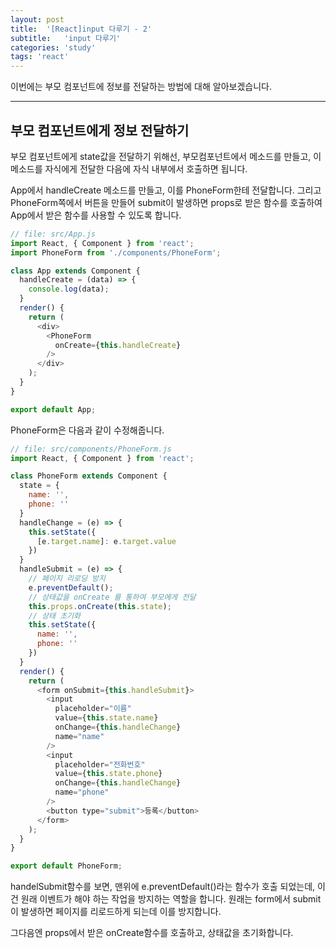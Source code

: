 ```yaml
---
layout: post
title:  '[React]input 다루기 - 2'
subtitle:   'input 다루기'
categories: 'study'
tags: 'react'
---
```


이번에는 부모 컴포넌트에 정보를 전달하는 방법에 대해 알아보겠습니다.

---

## 부모 컴포넌트에게 정보 전달하기

부모 컴포넌트에게 state값을 전달하기 위해선, 부모컴포넌트에서 메소드를 만들고, 이 메소드를 자식에게 전달한 다음에 자식 내부에서 호출하면 됩니다.

App에서 handleCreate 메소드를 만들고, 이를 PhoneForm한테 전달합니다. 그리고 PhoneForm쪽에서 버튼을 만들어 submit이 발생하면 props로 받은 함수를 호출하여 App에서 받은 함수를 사용할 수 있도록 합니다.

```javascript
// file: src/App.js
import React, { Component } from 'react';
import PhoneForm from './components/PhoneForm';

class App extends Component {
  handleCreate = (data) => {
    console.log(data);
  }
  render() {
    return (
      <div>
        <PhoneForm
          onCreate={this.handleCreate}
        />
      </div>
    );
  }
}

export default App;
```

PhoneForm은 다음과 같이 수정해줍니다.

```javascript
// file: src/components/PhoneForm.js
import React, { Component } from 'react';

class PhoneForm extends Component {
  state = {
    name: '',
    phone: ''
  }
  handleChange = (e) => {
    this.setState({
      [e.target.name]: e.target.value
    })
  }
  handleSubmit = (e) => {
    // 페이지 리로딩 방지
    e.preventDefault();
    // 상태값을 onCreate 를 통하여 부모에게 전달
    this.props.onCreate(this.state);
    // 상태 초기화
    this.setState({
      name: '',
      phone: ''
    })
  }
  render() {
    return (
      <form onSubmit={this.handleSubmit}>
        <input
          placeholder="이름"
          value={this.state.name}
          onChange={this.handleChange}
          name="name"
        />
        <input
          placeholder="전화번호"
          value={this.state.phone}
          onChange={this.handleChange}
          name="phone"
        />
        <button type="submit">등록</button>
      </form>
    );
  }
}

export default PhoneForm;
```

handelSubmit함수를 보면, 맨위에 e.preventDefault()라는 함수가 호출 되었는데, 이건 원래 이벤트가 해야 하는 작업을 방지하는 역할을 합니다. 원래는 form에서 submit이 발생하면 페이지를 리로드하게 되는데 이를 방지합니다.

그다음엔 props에서 받은 onCreate함수를 호출하고, 상태값을 초기화합니다.
